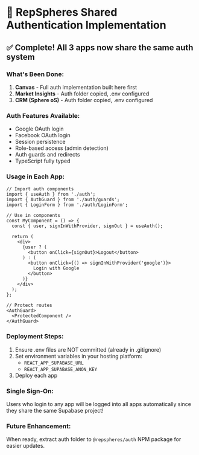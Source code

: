 # 🔐 RepSpheres Shared Authentication Implementation

## ✅ Complete! All 3 apps now share the same auth system

### What's Been Done:
1. **Canvas** - Full auth implementation built here first
2. **Market Insights** - Auth folder copied, .env configured
3. **CRM (Sphere oS)** - Auth folder copied, .env configured

### Auth Features Available:
- Google OAuth login
- Facebook OAuth login  
- Session persistence
- Role-based access (admin detection)
- Auth guards and redirects
- TypeScript fully typed

### Usage in Each App:

```tsx
// Import auth components
import { useAuth } from './auth';
import { AuthGuard } from './auth/guards';
import { LoginForm } from './auth/LoginForm';

// Use in components
const MyComponent = () => {
  const { user, signInWithProvider, signOut } = useAuth();
  
  return (
    <div>
      {user ? (
        <button onClick={signOut}>Logout</button>
      ) : (
        <button onClick={() => signInWithProvider('google')}>
          Login with Google
        </button>
      )}
    </div>
  );
};

// Protect routes
<AuthGuard>
  <ProtectedComponent />
</AuthGuard>
```

### Deployment Steps:
1. Ensure .env files are NOT committed (already in .gitignore)
2. Set environment variables in your hosting platform:
   - `REACT_APP_SUPABASE_URL`
   - `REACT_APP_SUPABASE_ANON_KEY`
3. Deploy each app

### Single Sign-On:
Users who login to any app will be logged into all apps automatically since they share the same Supabase project!

### Future Enhancement:
When ready, extract auth folder to `@repspheres/auth` NPM package for easier updates.